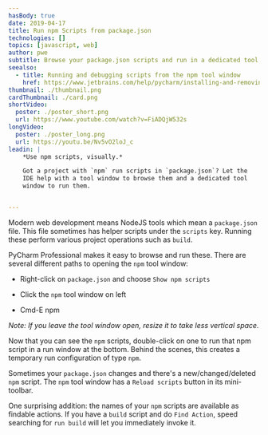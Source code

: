 ```yaml
---
hasBody: true
date: 2019-04-17
title: Run npm Scripts from package.json
technologies: []
topics: [javascript, web]
author: pwe
subtitle: Browse your package.json scripts and run in a dedicated tool window. 
seealso:
  - title: Running and debugging scripts from the npm tool window
    href: https://www.jetbrains.com/help/pycharm/installing-and-removing-external-software-using-node-package-manager.html#ws_npm_run_debug_scripts_from_npm_tool_window
thumbnail: ./thumbnail.png
cardThumbnail: ./card.png
shortVideo:
  poster: ./poster_short.png
  url: https://www.youtube.com/watch?v=FiADQjW532s
longVideo:
  poster: ./poster_long.png
  url: https://youtu.be/Nv5vO2loJ_c
leadin: |
    *Use npm scripts, visually.*    

    Got a project with `npm` run scripts in `package.json`? Let the 
    IDE help with a tool window to browse them and a dedicated tool 
    window to run them.


---
```

Modern web development means NodeJS tools which mean a `package.json` file. 
This file sometimes has helper scripts under the `scripts` key. Running 
these perform various project operations such as `build`.

PyCharm Professional makes it easy to browse and run these. There are 
several different paths to opening the `npm` tool window:

- Right-click on `package.json` and choose `Show npm scripts`

- Click the `npm` tool window on left

- Cmd-E npm
    
*Note: If you leave the tool window open, resize it to take less vertical space.*

Now that you can see the `npm` scripts, double-click on one to run that 
npm script in a run window at the bottom. Behind the scenes, this creates 
a temporary run configuration of type `npm`.

Sometimes your `package.json` changes and there's a new/changed/deleted `npm` 
script. The `npm` tool window has a `Reload scripts` button in its mini-toolbar.

One surprising addition: the names of your `npm` scripts are available as 
findable actions. If you have a `build` script and do `Find Action`, speed 
searching for `run build` will let you immediately invoke it. 

